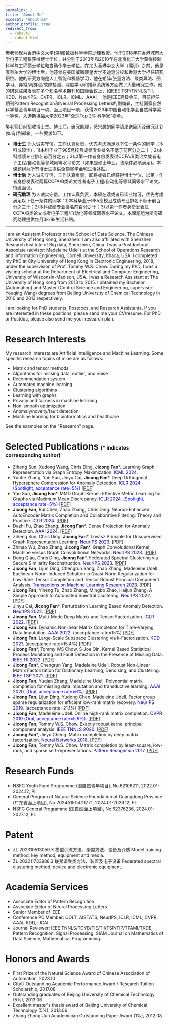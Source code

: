 ```yaml
---
permalink: /
title: "About Me"
excerpt: "About me"
author_profile: true
redirect_from: 
  - /about/
  - /about.html
---
```



樊老师现为香港中文大学(深圳)数据科学学院助理教授。他于2018年在香港城市大学电子工程系获得博士学位，并分别于2013年和2010年在北京化工大学获得控制科学与工程硕士学位和自动化学士学位。在加入香港中文大学（深圳）之前，他是康奈尔大学的博士后。他还曾在美国威斯康星大学麦迪逊分校和香港大学担任研究职位。他的研究方向是人工智能和机器学习，他在矩阵/张量方法、聚类算法、图学习、异常/离群点/故障检测、深度学习和推荐系统等方面做了大量研究工作。他的研究成果发表在多个知名学术期刊和国际会议上，如IEEE TSP/TNNLS/TII、KDD、NeurIPS、CVPR、ICLR、ICML、AAAI。 他是IEEE高级会员，目前担任期刊Pattern Recognition和Neural Processing Letters的副编辑，主持国家自然科学基金青年项目一项、面上项目一项，获得2023年中国自动化学会自然科学奖一等奖，入选斯坦福大学2023年“全球Top 2% 科学家”榜单。

樊老师目前招收博士生、博士后、研究助理，感兴趣的同学请发送简历及研究计划(如有)到邮箱。一些要求如下。
* <strong>博士生</strong> 为人诚实守信，工作认真负责，优先考虑满足以下任一条件的同学（本科或硕士）：1)本科毕业于985高校且成绩专业排名不低于前百分之二十；2)本科成绩专业排名前百分之五；3)以第一作者身份发表过CCFA/B类论文或者电子工程/自动化等领域同等水平论文（如果是硕士毕业，该条件必须满足)。本课题组为所有博士生提供全额奖学金和生活补贴。
* <strong>博士后</strong> 为人诚实守信，工作认真负责，即将或者已经获得博士学位，以第一作者身份发表过两篇CCFA/B类论文或者电子工程/自动化等领域同等水平论文。待遇面议。
* <strong>研究助理</strong> 为人诚实守信，工作认真负责，本硕在读或者已毕业均可，优先考虑满足以下任一条件的同学：1)本科毕业于985高校且成绩专业排名不低于前百分之三十；2)本科成绩专业排名前百分之十；3)以第一作者身份发表过CCFA/B类论文或者电子工程/自动化等领域同等水平论文。本课题组为所有研究助理提供每月3k-8k生活补贴。


---

I am an Assistant Professor at the School of Data Science, The Chinese University of Hong Kong, Shenzhen. I am also affiliated with Shenzhen Research Institute of Big data, Shenzhen, China. I was a Postdoctoral Associate (advisor: Madeleine Udell) at the School of Operations Research and Information Engineering, Cornell University, Ithaca, USA. I completed my PhD at City University of Hong Kong in Electronic Engineering, 2018, under the supervision of Prof. Tommy W.S. Chow. During my PhD, I was a visiting scholar at the Department of Electrical and Computer Engineering, University of Wisconsin-Madison, USA. I was a Research Assistant at The University of Hong Kong from 2013 to 2015. I obtained my Bachelor (Automation) and Master (Control Science and Engineering, supervisor: Youqing Wang) degrees from Beijing University of Chemical Technology in 2010 and 2013 respectively.

I am looking for PhD students, Postdocs, and Research Assistants. If you are interested in these positions, please send me your CV/resume. For PhD or Postdoc, please also send me your research plan.



Research Interests
======
My research interests are Artificial Intelligence and Machine Learning. Some specific research topics of mine are as follows:
* Matrix and tensor methods
* Algorithms for missing data, outlier, and noise
* Recommendation system
* Automated machine learning
* Clustering algorithms
* Learning with graphs
* Privacy and fairness in machine learning
* Non-smooth optimization
* Anomaly/novelty/fault detection
* Machine learning for bioinformatics and healthcare

See the examples on the "Research" page.

Selected Publications <font size=3>(* indicates corresponding author)</font>
======

* Ziheng Sun, Xudong Wang, Chris Ding, <strong>Jicong Fan</strong>*. Learning Graph Representation via Graph Entropy Maximization. <font color=DarkBlue>ICML 2024</font>.
* Yunhe Zhang, Yan Sun, Jinyu Cai, <strong>Jicong Fan</strong>*. Deep Orthogonal Hypersphere Compression for Anomaly Detection. <font color=DarkBlue>ICLR 2024</font>. <font color=blue>(Spotlight, acceptance rate=5%) </font> <a href="https://openreview.net/pdf?id=cJs4oE4m9Q">[PDF]</a>
* Yan Sun, <strong>Jicong Fan</strong>*. MMD Graph Kernel: Effective Metric Learning for Graphs via Maximum Mean Discrepancy. <font color=DarkBlue>ICLR 2024</font>. <font color=blue>(Spotlight, acceptance rate=5%) </font> <a href="https://openreview.net/pdf?id=GZ6AcZwA8r">[PDF]</a>
* <strong>Jicong Fan</strong>, Rui Chen, Zhao Zhang, Chris Ding. Neuron-Enhanced AutoEncoder Matrix Completion and Collaborative Filtering: Theory and Practice. <font color=DarkBlue>ICLR 2024</font>. <a href="https://openreview.net/pdf?id=kPrxk6tUcg">[PDF]</a>
* Dazhi Fu, Zhao Zhang, <strong>Jicong Fan</strong>*. Dense Projection for Anomaly Detection. <font color=DarkBlue>AAAI 2024</font>.  <a href="https://ojs.aaai.org/index.php/AAAI/article/view/28682">[PDF]</a>
* Ziheng Sun, Chris Ding, <strong>Jicong Fan</strong>*. Lovász Principle for Unsupervised Graph Representation Learning. <font color=DarkBlue> NeurIPS 2023</font>. <a href="https://proceedings.neurips.cc/paper_files/paper/2023/file/b61da4f02b271cb7b5e3d538e2b78fb9-Paper-Conference.pdf">[PDF]</a>
* Zhihao Wu, Zhao Zhang, <strong>Jicong Fan</strong>*. Graph Convolutional Kernel Machine versus Graph Convolutional Networks. <font color=DarkBlue>NeurIPS 2023</font>.
<a href="https://proceedings.neurips.cc/paper_files/paper/2023/file/3ec6c6fc9065aa57785eb05dffe7c3db-Paper-Conference.pdf">[PDF]</a>
* Dong Qiao, Chris Ding, <strong>Jicong Fan</strong>*. Federated Spectral Clustering via Secure Similarity Reconstruction. <font color=DarkBlue>NeurIPS 2023</font>. <a href="https://proceedings.neurips.cc/paper_files/paper/2023/file/b6cd2650926d332c86a84c48529cc421-Paper-Conference.pdf">[PDF]</a>
* <strong>Jicong Fan</strong>, Lijun Ding, Chengrun Yang, Zhao Zhang, Madeleine Udell. Euclidean-Norm-Induced Schatten-p Quasi-Norm Regularization for Low-Rank Tensor Completion and Tensor Robust Principal Component Analysis. <font color=DarkBlue>Transactions on Machine Learning Research 2023</font>. <a href="https://openreview.net/pdf?id=Grhi800jVz">[PDF]</a>
* <strong>Jicong Fan</strong>, Yiheng Tu, Zhao Zhang, Mingbo Zhao, Haijun Zhang. A Simple Approach to Automated Spectral Clustering. <font color=DarkBlue>NeurIPS 2022</font>.	<a href="https://proceedings.neurips.cc/paper_files/paper/2022/file/407fb8c5f3fda374c57d1bb18313ea5d-Paper-Conference.pdf">[PDF]</a>
* Jinyu Cai, <strong>Jicong Fan</strong>*. Perturbation Learning Based Anomaly Detection. <font color=DarkBlue>NeurIPS 2022</font>. <a href="https://proceedings.neurips.cc/paper_files/paper/2022/file/5c261ccdc44fbd32fbb344fa578a1844-Paper-Conference.pdf">[PDF]</a>
* <strong>Jicong Fan</strong>. Multi-Mode Deep Matrix and Tensor Factorization. <font color=DarkBlue>ICLR 2022</font>. <a href="https://openreview.net/pdf?id=6YVIk0sAkF_">[PDF]</a>
* <strong>Jicong Fan</strong>. Dynamic Nonlinear Matrix Completion for Time-Varying Data Imputation. <font color=DarkBlue>AAAI 2022</font>. (acceptance rate=15%) <a href="https://ojs.aaai.org/index.php/AAAI/article/view/20612">[PDF]</a>
* <strong>Jicong Fan</strong>. Large-Scale Subspace Clustering via k-Factorization. <font color=DarkBlue>KDD 2021</font>. (acceptance rate=15.4%) <a href="https://dl.acm.org/doi/pdf/10.1145/3447548.3467267">[PDF]</a>
* <strong>Jicong Fan</strong>*, Tommy WS Chow, S Joe Qin. Kernel Based Statistical Process Monitoring and Fault Detection in the Presence of Missing Data. <font color=DarkBlue>IEEE TII 2022</font>. <a href="https://ieeexplore.ieee.org/abstract/document/9568741/">[PDF]</a>
* <strong>Jicong Fan</strong>*, Chengrun Yang, Madeleine Udell. Robust Non-Linear Matrix Factorization for Dictionary Learning, Denoising, and Clustering. <font color=DarkBlue>IEEE TSP 2021</font>. <a href="https://ieeexplore.ieee.org/abstract/document/9366807">[PDF]</a>
* <strong>Jicong Fan</strong>, Yuqian Zhang, Madeleine Udell. Polynomial matrix completion for missing data imputation and transductive learning. <font color=DarkBlue>AAAI 2020</font>. <font color=blue>(Oral, acceptance rate=6%)</font> <a href="https://ojs.aaai.org/index.php/AAAI/article/view/5796">[PDF]</a>
* <strong>Jicong Fan</strong>, Lijun Ding, Yudong Chen, Madeleine Udell. Factor group sparse regularization for efficient low-rank matrix recovery. <font color=DarkBlue>NeurIPS 2019</font>. (acceptance rate=21.1%) <a href="https://proceedings.neurips.cc/paper/2019/file/0fc170ecbb8ff1afb2c6de48ea5343e7-Paper.pdf">[PDF]</a>
* <strong>Jicong Fan</strong>, Madeleine Udell. Online high-rank matrix completion. <font color=DarkBlue>CVPR 2019</font> <font color=blue>(Oral, acceptance rate=5.6%)</font>. <a href="https://openaccess.thecvf.com/content_CVPR_2019/papers/Fan_Online_High_Rank_Matrix_Completion_CVPR_2019_paper.pdf">[PDF]</a>
* <strong>Jicong Fan</strong>, Tommy W.S. Chow. Exactly robust kernel principal component analysis. <font color=DarkBlue>IEEE TNNLS 2020</font>. <a href="https://ieeexplore.ieee.org/abstract/document/8701558">[PDF]</a>
* <strong>Jicong Fan</strong>*, Jieyu Cheng. Matrix completion by deep matrix factorization. <font color=DarkBlue>Neural Networks 2018</font>. <a href="https://www.sciencedirect.com/science/article/pii/S0925231217309621">[PDF]</a>
* <strong>Jicong Fan</strong>, Tommy W.S. Chow. Matrix completion by least-square, low-rank, and sparse self-representations. <font color=DarkBlue>Pattern Recognition 2017.</font> <a href="https://www.sciencedirect.com/science/article/pii/S0031320317302030">[PDF]</a>
  
Research Funds
======

* NSFC Youth Fund Programme (国自然青年项目), No.62106211, 2022.01-2024.12, PI.
* General Program of Natural Science Foundation of Guangdong Province (广东省面上项目), No.2024A1515011771, 2024.01-2026.12, PI.
* NSFC General Programme (国自然面上项目), No.62376236, 2024.01-2027.12, PI.

Patent
======
* ZL 202310513059.X 模型训练方法、聚类方法、设备及介质 Model training method, key method, equipment and media. 
* ZL 202211733988.3 联邦谱聚类方法、装置及电子设备 Federated spectral clustering method, device and electronic equipment.
  
Academia Services
======

* Associate Editor of Pattern Recognition
* Associate Editor of Neural Processing Letters
* Senior Member of IEEE
* Conference PC Member: COLT, AISTATS, NeurIPS, ICLR, ICML, CVPR, AAAI, KDD, IJCAI
* Journal Reviewer: IEEE TNNLS/TCYB/TIE/TII/TSP/TIP/TPAMI/TKDE, Pattern Recognition, Signal Processing, SIAM Journal on Mathematics of Data Science, Mathematical Programming



Honors and Awards
======
* First Prize of the Natural Science Award of Chinese Association of Automation, 2023.10
* CityU Outstanding Academic Performance Award / Research Tuition Scholarship, 2017.08
* Outstanding graduates of Beijing University of Chemical Technology (5%), 2013.06
* Excellent master's thesis award of Beijing University of Chemical Technology (5%), 2013.06
* Zhang Zhong-Jun Academician Outstanding Paper Award (1%), 2012.08	



